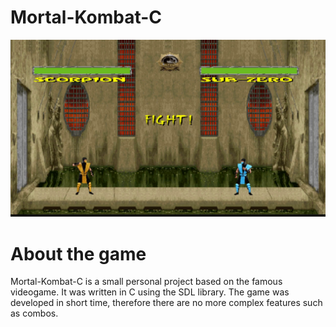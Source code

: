 # Mortal-Kombat-C

![Screenshot](MK_preview_image.png)

About the game
==============
Mortal-Kombat-C is a small personal project based on the famous videogame. 
It was written in C using the SDL library.
The game was developed in short time, therefore there are no more complex features such as combos.
